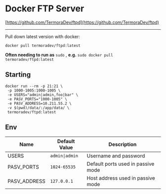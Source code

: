 # Docker FTP Server

[https://github.com/TermoraDev/ftpd](https://github.com/TermoraDev/ftpd)

----

<p>Pull down latest version with docker:</p>

```shell
docker pull termoradev/ftpd:latest
```

**Often needing to run as** `sudo` , **e.g.** `sudo docker pull termoradev/ftpd:latest`

## Starting

```shell
docker run --rm -p 21:21 \
 -p 1000-1005:1000-1005 \
 -e USERS="admin|admin,foo|bar" \
 -e PASV_PORTS="1000-1005" \
 -e PASV_ADDRESS=10.211.55.2 \
 -v $(pwd)/data/:/app/data/ \
 termoradev/ftpd:latest
```

## Env

| Name         | Default Value  | Description                        |
|--------------|----------------|------------------------------------|
| USERS        | `admin\|admin` | Username and password              |
| PASV_PORTS   | `1024-65535`   | Default ports used in passive mode |
| PASV_ADDRESS | `127.0.0.1`    | Host address used in passive mode  |
